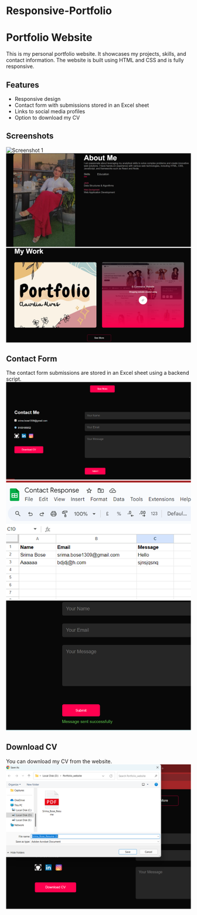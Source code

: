 # Responsive-Portfolio
# Portfolio Website

This is my personal portfolio website. It showcases my projects, skills, and contact information. The website is built using HTML and CSS and is fully responsive.

## Features

- Responsive design
- Contact form with submissions stored in an Excel sheet
- Links to social media profiles
- Option to download my CV

## Screenshots

![Screenshot 1](Screenshot1.png=200x200)
![Screenshot 2](Screenshot2.png)
![Screenshot 7](Screenshot7.png)

## Contact Form

The contact form submissions are stored in an Excel sheet using a backend script.
![Screenshot 3](Screenshot3.png)
![Screenshot 4](Screenshot4.png)
![Screenshot 5](Screenshot5.png)


## Download CV

You can download my CV from the website.
![Screenshot 6](Screenshot6.png)

